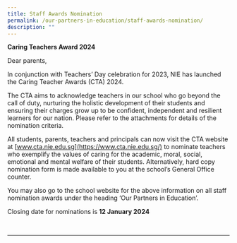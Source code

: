 ```yaml
---
title: Staff Awards Nomination
permalink: /our-partners-in-education/staff-awards-nomination/
description: ""
---
```

**Caring Teachers Award 2024**

Dear parents,

In conjunction with Teachers’ Day celebration for 2023, NIE has launched the Caring Teacher Awards (CTA) 2024. 

The CTA aims to acknowledge teachers in our school who go beyond the call of duty, nurturing the holistic development of their students and ensuring their charges grow up to be confident, independent and resilient learners for our nation. Please refer to the attachments for details of the nomination criteria.

All students, parents, teachers and principals can now visit the CTA website at [www.cta.nie.edu.sg](https://www.cta.nie.edu.sg/) to nominate teachers who exemplify the values of caring for the academic, moral, social, emotional and mental welfare of their students. Alternatively, hard copy nomination form is made available to you at the school’s General Office counter.

You may also go to the school website for the above information on all staff nomination awards under the heading ‘Our Partners in Education’.

Closing date for nominations is **12 January 2024**


<br>
<hr>
<br>